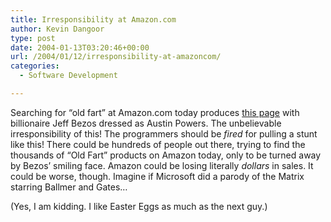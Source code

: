 ```yaml
---
title: Irresponsibility at Amazon.com
author: Kevin Dangoor
type: post
date: 2004-01-13T03:20:46+00:00
url: /2004/01/12/irresponsibility-at-amazoncom/
categories:
  - Software Development

---
```

Searching for &#8220;old fart&#8221; at Amazon.com today produces [this page][1] with billionaire Jeff Bezos dressed as Austin Powers. The unbelievable irresponsibility of this! The programmers should be _fired_ for pulling a stunt like this! There could be hundreds of people out there, trying to find the thousands of &#8220;Old Fart&#8221; products on Amazon today, only to be turned away by Bezos&#8217; smiling face. Amazon could be losing literally _dollars_ in sales. It could be worse, though. Imagine if Microsoft did a parody of the Matrix starring Ballmer and Gates&#8230;

(Yes, I am kidding. I like Easter Eggs as much as the next guy.)

 [1]: http://www.amazon.com/exec/obidos/subst/xs/jb40.html/102-1458120-3441758 "Amazon.com: Happy 40th Birthday, Jeff Bezos"